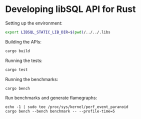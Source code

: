 # Developing libSQL API for Rust

Setting up the environment:

```sh
export LIBSQL_STATIC_LIB_DIR=$(pwd)/../../.libs
```

Building the APIs:

```sh
cargo build
```

Running the tests:

```sh
cargo test
```

Running the benchmarks:

```sh
cargo bench
```

Run benchmarks and generate flamegraphs:

```console
echo -1 | sudo tee /proc/sys/kernel/perf_event_paranoid
cargo bench --bench benchmark -- --profile-time=5
```
